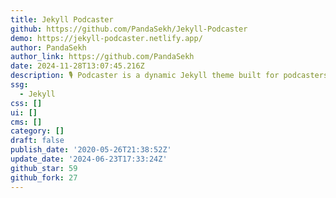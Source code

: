 ```yaml
---
title: Jekyll Podcaster
github: https://github.com/PandaSekh/Jekyll-Podcaster
demo: https://jekyll-podcaster.netlify.app/
author: PandaSekh
author_link: https://github.com/PandaSekh
date: 2024-11-28T13:07:45.216Z
description: 🎙 Podcaster is a dynamic Jekyll theme built for podcasters!
ssg:
  - Jekyll
css: []
ui: []
cms: []
category: []
draft: false
publish_date: '2020-05-26T21:38:52Z'
update_date: '2024-06-23T17:33:24Z'
github_star: 59
github_fork: 27
---
```

